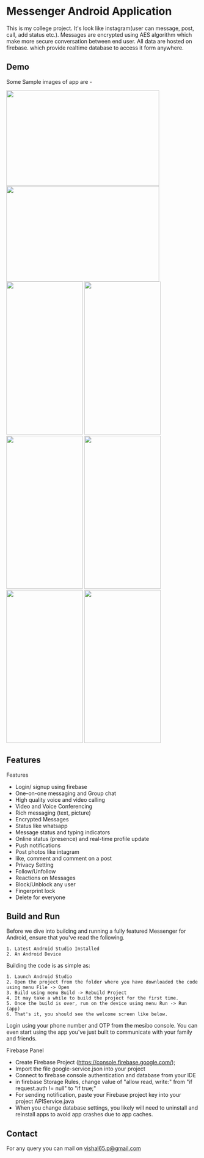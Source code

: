 
# Messenger Android Application

This is my college project. It's look like instagram(user can message, post, call, add status etc.).
Messages are encrypted using AES algorithm which make more secure conversation between end user. All data are hosted on firebase. which provide realtime database to access it form anywhere.




## Demo

Some Sample images of app are -

<img src="https://user-images.githubusercontent.com/73978467/160288089-5c4f2642-da3f-4929-8eb7-822d4d31ca88.jpg" data-canonical-src="https://user-images.githubusercontent.com/73978467/160288104-e80521da-c3c7-4f3d-bfc0-fa9cae47cef2.jpg" width="400" height="250" />

<img src="https://user-images.githubusercontent.com/73978467/160288094-e879fe83-17ef-4307-9009-a6f10998573b.jpg" data-canonical-src="https://user-images.githubusercontent.com/73978467/160288104-e80521da-c3c7-4f3d-bfc0-fa9cae47cef2.jpg" width="400" height="250" />

<img src="https://user-images.githubusercontent.com/73978467/160288104-e80521da-c3c7-4f3d-bfc0-fa9cae47cef2.jpg" data-canonical-src="https://user-images.githubusercontent.com/73978467/160288104-e80521da-c3c7-4f3d-bfc0-fa9cae47cef2.jpg" width="200" height="400" />

<img src="https://user-images.githubusercontent.com/73978467/160288096-e151a419-a825-4d1a-8466-e2b353e41021.jpg" data-canonical-src="https://user-images.githubusercontent.com/73978467/160288104-e80521da-c3c7-4f3d-bfc0-fa9cae47cef2.jpg" width="200" height="400" />

<img src="https://user-images.githubusercontent.com/73978467/160288098-2b575683-c00c-4b04-89b4-4389e032b873.jpg" data-canonical-src="https://user-images.githubusercontent.com/73978467/160288104-e80521da-c3c7-4f3d-bfc0-fa9cae47cef2.jpg" width="200" height="400" />

<img src="https://user-images.githubusercontent.com/73978467/160288099-8d51d00d-a755-4917-a8be-adc73f70454b.jpg" data-canonical-src="https://user-images.githubusercontent.com/73978467/160288104-e80521da-c3c7-4f3d-bfc0-fa9cae47cef2.jpg" width="200" height="400" />

<img src="https://user-images.githubusercontent.com/73978467/160288100-5fa78971-da0b-4043-83c4-d4e469d1c6dd.jpg" data-canonical-src="https://user-images.githubusercontent.com/73978467/160288104-e80521da-c3c7-4f3d-bfc0-fa9cae47cef2.jpg" width="200" height="400" />

<img src="https://user-images.githubusercontent.com/73978467/160288102-fa3e81b1-5cf5-4ee5-a47b-35663eb65748.jpg" data-canonical-src="https://user-images.githubusercontent.com/73978467/160288104-e80521da-c3c7-4f3d-bfc0-fa9cae47cef2.jpg" width="200" height="400" />


## Features

Features

- Login/ signup using firebase
- One-on-one messaging and Group chat
- High quality voice and video calling
- Video and Voice Conferencing
- Rich messaging (text, picture)
- Encrypted Messages
- Status like whatsapp
- Message status and typing indicators
- Online status (presence) and real-time profile update
- Push notifications
- Post photos like intagram 
- like, comment and comment on a post 
- Privacy Setting
- Follow/Unfollow
- Reactions on Messages
- Block/Unblock any user
- Fingerprint lock
- Delete for everyone

## Build and Run

Before we dive into building and running a fully featured Messenger for Android, ensure that you've read the following.

    1. Latest Android Studio Installed
    2. An Android Device

Building the code is as simple as:

    1. Launch Android Studio
    2. Open the project from the folder where you have downloaded the code using menu File -> Open
    3. Build using menu Build -> Rebuild Project
    4. It may take a while to build the project for the first time.
    5. Once the build is over, run on the device using menu Run -> Run (app)
    6. That's it, you should see the welcome screen like below.

Login using your phone number and OTP from the mesibo console. You can even start using the app you've just built to communicate with your family and friends.

Firebase Panel
- Create Firebase Project (https://console.firebase.google.com/);
- Import the file google-service.json into your project
- Connect to firebase console authentication and database from your IDE
- in firebase Storage Rules, change value of "allow read, write:" from "if request.auth != null" to "if true;"
- For sending notification, paste your Firebase project key into your project APIService.java
- When you change database settings, you likely will need to uninstall and reinstall apps to avoid app crashes due to app caches.

## Contact 
For any query you can mail on vishal65.p@gmail.com
